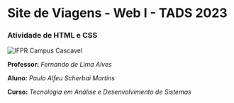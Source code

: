 # Site de Viagens - Web I - TADS 2023
 ### Atividade de HTML e CSS  
 ![IFPR Campus Cascavel]([https://github.com/pauloalfeu/web-dev-project-01/blob/8dabce174424a0c7423abc784620b084751368f4/ifprlogo.png](https://github.com/pauloalfeu/WebDev-I---2023/blob/3cafacad9ef9927f2bce33edb9913afecda6f860/Ex%20001%20-%20Site%20de%20Viagens/ifprlogo.png))
 
**Professor:** *Fernando de Lima Alves*  

**Aluno:** *Paulo Alfeu Scherbai Martins*  

**Curso:** *Tecnologia em Análise e Desenvolvimento de Sistemas*  
